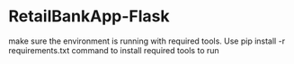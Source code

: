 # RetailBankApp-Flask


make sure the environment is running with required tools.
Use pip install -r requirements.txt command to install required tools to run

